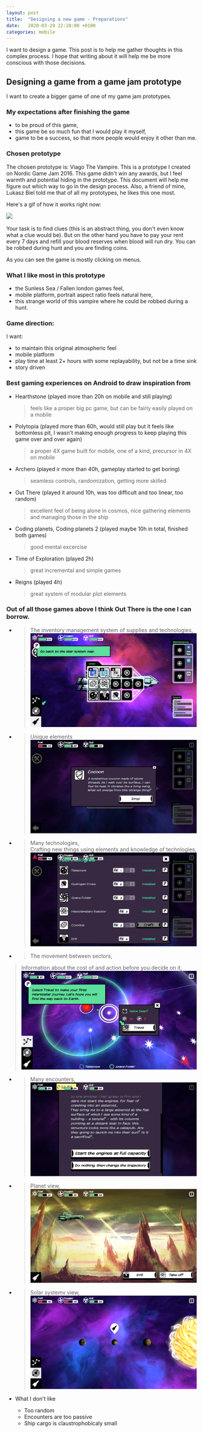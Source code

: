 ```yaml
---
layout: post
title:  "Designing a new game - Preparations"
date:   2020-03-29 22:28:00 +0100
categories: mobile
---
```


I want to design a game. This post is to help me gather thoughts in this complex process. I hope that writing about it will help me be more conscious with those decisions.

## Designing a game from a game jam prototype

I want to create a bigger game of one of my game jam prototypes. 

### My expectations after finishing the game

- to be proud of this game,
- this game be so much fun that I would play it myself,
- game to be a success, so that more people would enjoy it other than me.

### Chosen prototype

The chosen prototype is: Viago The Vampire. This is a prototype I created on Nordic Game Jam 2016. This game didn't win any awards, but I feel warmth and potential hiding in the prototype. This document will help me figure out which way to go in the design process. Also, a friend of mine, Lukasz Biel told me that of all my prototypes, he likes this one most.

Here's a gif of how it works right now:

![](/assets/designing_a_game/viago.gif)

Your task is to find clues (this is an abstract thing, you don't even know what a clue would be). But on the other hand you have to pay your rent every 7 days and refill your blood reserves when blood will run dry. You can be robbed during hunt and you are finding coins. 

As you can see the game is mostly clicking on menus.


### What I like most in this prototype
 - the Sunless Sea / Fallen london games feel,
 - mobile platform, portrait aspect ratio feels natural here,
 - this strange world of this vampire where he could be robbed during a hunt.
 
### Game direction: 

I want:
- to maintain this original atmospheric feel
- mobile platform
- play time at least 2+ hours with some replayability, but not be a time sink
- story driven

### Best gaming experiences on Android to draw inspiration from 
- Hearthstone (played more than 20h on mobile and still playing)
	>feels like a proper big pc game, but can be fairly easily played on a mobile
- Polytopia (played more than 60h, would still play but it feels like bottomless pit, I wasn't making enough progress to keep playing this game over and over again)
	>a proper 4X game built for mobile, one of a kind, precursor in 4X on mobile
- Archero (played ir more than 40h, gameplay started to get boring)
	> seamless controls, randomization, getting more skilled
- Out There (played it around 10h, was too difficult and too linear, too random)
	>excellent feel of being alone in cosmos, nice gathering elements and managing those in the ship
- Coding planets, Coding planets 2 (played maybe 10h in total, finished both games)
	>good mental excercise
- Time of Exploration (played 2h)
	>great incremental and simple games
- Reigns (played 4h)
	>great system of modular plot elements

### Out of all those games above I think Out There is the one I can borrow.


- > The inventory management system of supplies and technologies,  
![fdsafa](/assets/designing_a_game/out_there_ship.png)  
- > Unique elements
![fdsafa](/assets/designing_a_game/out_there_technology_description.png)
- > Many technologies,  
 Crafting new things using elements and knowledge of technlogies,  
![fdsafa](/assets/designing_a_game/out_there_crafting.png)
- > The movement between sectors,  
 > Information about the cost of and action before you decide on it,  
![fdsafa](/assets/designing_a_game/out_there_sector.png)
- > Many encounters,  
![fdsafa](/assets/designing_a_game/out_there_encounter_options.png)
- > Planet view,  
![fdsafa](/assets/designing_a_game/planet_view.png)
- > Solar systemv view,  
![fdsafa](/assets/designing_a_game/solar_system_view.png)


- What I don't like
	- Too random
	- Encounters are too passive
	- Ship cargo is claustrophobicaly small





